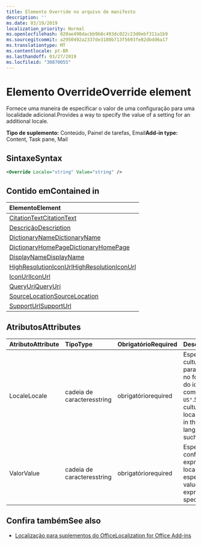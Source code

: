 ```yaml
---
title: Elemento Override no arquivo de manifesto
description: ''
ms.date: 03/19/2019
localization_priority: Normal
ms.openlocfilehash: 020ae490dacbb9b8c493dc022c23d0ebf311a1b9
ms.sourcegitcommit: a2950492a2337de3180b713f5693fe82dbdd6a17
ms.translationtype: MT
ms.contentlocale: pt-BR
ms.lasthandoff: 03/27/2019
ms.locfileid: "30870055"
---
```

# <a name="override-element"></a><span data-ttu-id="d083a-102">Elemento Override</span><span class="sxs-lookup"><span data-stu-id="d083a-102">Override element</span></span>

<span data-ttu-id="d083a-103">Fornece uma maneira de especificar o valor de uma configuração para uma localidade adicional.</span><span class="sxs-lookup"><span data-stu-id="d083a-103">Provides a way to specify the value of a setting for an additional locale.</span></span>

<span data-ttu-id="d083a-104">**Tipo de suplemento:** Conteúdo, Painel de tarefas, Email</span><span class="sxs-lookup"><span data-stu-id="d083a-104">**Add-in type:** Content, Task pane, Mail</span></span>

## <a name="syntax"></a><span data-ttu-id="d083a-105">Sintaxe</span><span class="sxs-lookup"><span data-stu-id="d083a-105">Syntax</span></span>

```XML
<Override Locale="string" Value="string" />
```

## <a name="contained-in"></a><span data-ttu-id="d083a-106">Contido em</span><span class="sxs-lookup"><span data-stu-id="d083a-106">Contained in</span></span>

|<span data-ttu-id="d083a-107">**Elemento**</span><span class="sxs-lookup"><span data-stu-id="d083a-107">**Element**</span></span>|
|:-----|
|[<span data-ttu-id="d083a-108">CitationText</span><span class="sxs-lookup"><span data-stu-id="d083a-108">CitationText</span></span>](citationtext.md)|
|[<span data-ttu-id="d083a-109">Descrição</span><span class="sxs-lookup"><span data-stu-id="d083a-109">Description</span></span>](description.md)|
|[<span data-ttu-id="d083a-110">DictionaryName</span><span class="sxs-lookup"><span data-stu-id="d083a-110">DictionaryName</span></span>](dictionaryname.md)|
|[<span data-ttu-id="d083a-111">DictionaryHomePage</span><span class="sxs-lookup"><span data-stu-id="d083a-111">DictionaryHomePage</span></span>](dictionaryhomepage.md)|
|[<span data-ttu-id="d083a-112">DisplayName</span><span class="sxs-lookup"><span data-stu-id="d083a-112">DisplayName</span></span>](displayname.md)|
|[<span data-ttu-id="d083a-113">HighResolutionIconUrl</span><span class="sxs-lookup"><span data-stu-id="d083a-113">HighResolutionIconUrl</span></span>](highresolutioniconurl.md)|
|[<span data-ttu-id="d083a-114">IconUrl</span><span class="sxs-lookup"><span data-stu-id="d083a-114">IconUrl</span></span>](iconurl.md)|
|[<span data-ttu-id="d083a-115">QueryUri</span><span class="sxs-lookup"><span data-stu-id="d083a-115">QueryUri</span></span>](queryuri.md)|
|[<span data-ttu-id="d083a-116">SourceLocation</span><span class="sxs-lookup"><span data-stu-id="d083a-116">SourceLocation</span></span>](sourcelocation.md)|
|[<span data-ttu-id="d083a-117">SupportUrl</span><span class="sxs-lookup"><span data-stu-id="d083a-117">SupportUrl</span></span>](supporturl.md)|

## <a name="attributes"></a><span data-ttu-id="d083a-118">Atributos</span><span class="sxs-lookup"><span data-stu-id="d083a-118">Attributes</span></span>

|<span data-ttu-id="d083a-119">**Atributo**</span><span class="sxs-lookup"><span data-stu-id="d083a-119">**Attribute**</span></span>|<span data-ttu-id="d083a-120">**Tipo**</span><span class="sxs-lookup"><span data-stu-id="d083a-120">**Type**</span></span>|<span data-ttu-id="d083a-121">**Obrigatório**</span><span class="sxs-lookup"><span data-stu-id="d083a-121">**Required**</span></span>|<span data-ttu-id="d083a-122">**Descrição**</span><span class="sxs-lookup"><span data-stu-id="d083a-122">**Description**</span></span>|
|:-----|:-----|:-----|:-----|
|<span data-ttu-id="d083a-123">Locale</span><span class="sxs-lookup"><span data-stu-id="d083a-123">Locale</span></span>|<span data-ttu-id="d083a-124">cadeia de caracteres</span><span class="sxs-lookup"><span data-stu-id="d083a-124">string</span></span>|<span data-ttu-id="d083a-125">obrigatório</span><span class="sxs-lookup"><span data-stu-id="d083a-125">required</span></span>|<span data-ttu-id="d083a-126">Especifica o nome da cultura da localidade para essa substituição no formato de marca do idioma BCP 47, como `"en-US"`.</span><span class="sxs-lookup"><span data-stu-id="d083a-126">Specifies the culture name of the locale for this override in the BCP 47 language tag format, such as  `"en-US"`.</span></span>|
|<span data-ttu-id="d083a-127">Valor</span><span class="sxs-lookup"><span data-stu-id="d083a-127">Value</span></span>|<span data-ttu-id="d083a-128">cadeia de caracteres</span><span class="sxs-lookup"><span data-stu-id="d083a-128">string</span></span>|<span data-ttu-id="d083a-129">obrigatório</span><span class="sxs-lookup"><span data-stu-id="d083a-129">required</span></span>|<span data-ttu-id="d083a-130">Especifica o valor da configuração expressa para a localidade especificada.</span><span class="sxs-lookup"><span data-stu-id="d083a-130">Specifies value of the setting expressed for the specified locale.</span></span>|

## <a name="see-also"></a><span data-ttu-id="d083a-131">Confira também</span><span class="sxs-lookup"><span data-stu-id="d083a-131">See also</span></span>

- [<span data-ttu-id="d083a-132">Localização para suplementos do Office</span><span class="sxs-lookup"><span data-stu-id="d083a-132">Localization for Office Add-ins</span></span>](/office/dev/add-ins/develop/localization)
    
